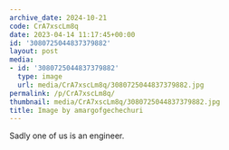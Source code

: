```yaml
---
archive_date: 2024-10-21
code: CrA7xscLm8q
date: 2023-04-14 11:17:45+00:00
id: '3080725044837379882'
layout: post
media:
- id: '3080725044837379882'
  type: image
  url: media/CrA7xscLm8q/3080725044837379882.jpg
permalink: /p/CrA7xscLm8q/
thumbnail: media/CrA7xscLm8q/3080725044837379882.jpg
title: Image by amargofgechechuri
---
```


Sadly one of us is an engineer.